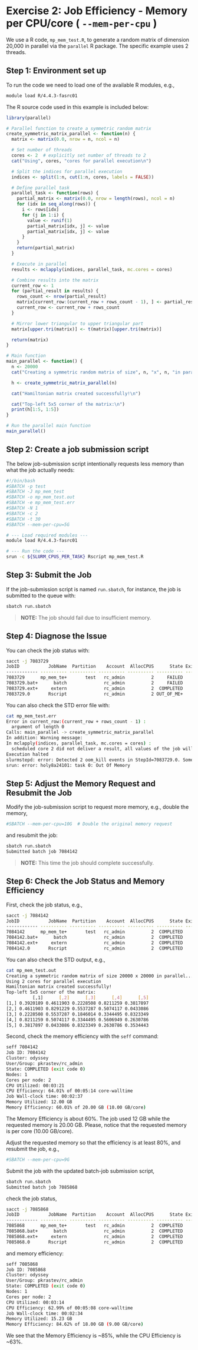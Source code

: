 # Exercise 2: Job Efficiency - Memory per CPU/core ( `--mem-per-cpu` )

We use a R code, `mp_mem_test.R`, to generate a random matrix of dimension 20,000 in parallel via the `parallel` R package. The specific example uses 2 threads. 

## Step 1: Environment set up
To run the code we need to load one of the available R modules, e.g.,

```bash
module load R/4.4.3-fasrc01
```

 The R source code used in this example  is included  below:

```r
library(parallel)

# Parallel function to create a symmetric random matrix
create_symmetric_matrix_parallel <- function(n) {
  matrix <- matrix(0.0, nrow = n, ncol = n)

  # Set number of threads
  cores <- 2  # explicitly set number of threads to 2
  cat("Using", cores, "cores for parallel execution\n")

  # Split the indices for parallel execution
  indices <- split(1:n, cut(1:n, cores, labels = FALSE))

  # Define parallel task
  parallel_task <- function(rows) {
    partial_matrix <- matrix(0.0, nrow = length(rows), ncol = n)
    for (idx in seq_along(rows)) {
      i <- rows[idx]
      for (j in 1:i) {
        value <- runif(1)
        partial_matrix[idx, j] <- value
        partial_matrix[idx, j] <- value
      }
    }
    return(partial_matrix)
  }

  # Execute in parallel
  results <- mclapply(indices, parallel_task, mc.cores = cores)

  # Combine results into the matrix
  current_row <- 1
  for (partial_result in results) {
    rows_count <- nrow(partial_result)
    matrix[current_row:(current_row + rows_count - 1), ] <- partial_result
    current_row <- current_row + rows_count
  }

  # Mirror lower triangular to upper triangular part
  matrix[upper.tri(matrix)] <- t(matrix)[upper.tri(matrix)]

  return(matrix)
}

# Main function
main_parallel <- function() {
  n <- 20000
  cat("Creating a symmetric random matrix of size", n, "x", n, "in parallel...\n")

  h <- create_symmetric_matrix_parallel(n)

  cat("Hamiltonian matrix created successfully!\n")

  cat("Top-left 5x5 corner of the matrix:\n")
  print(h[1:5, 1:5])
}

# Run the parallel main function
main_parallel()
```

## Step 2: Create a job submission  script

The below job-submission script intentionally requests less memory than what the job
actually needs:

```bash
#!/bin/bash
#SBATCH -p test
#SBATCH -J mp_mem_test
#SBATCH -o mp_mem_test.out
#SBATCH -e mp_mem_test.err
#SBATCH -N 1
#SBATCH -c 2
#SBATCH -t 30
#SBATCH --mem-per-cpu=5G 

# --- Load required modules ---
module load R/4.4.3-fasrc01

# --- Run the code ---
srun -c ${SLURM_CPUS_PER_TASK} Rscript mp_mem_test.R
```

## Step 3: Submit the Job

If the job-submission script is named `run.sbatch`, for instance, the job 
is submitted to the queue with:

```bash
sbatch run.sbatch
```
>**NOTE:** The job should fail due to insufficient memory. 

## Step 4: Diagnose the Issue

You can check the job status with:

```bash
sacct -j 7083729
JobID           JobName  Partition    Account  AllocCPUS      State ExitCode 
------------ ---------- ---------- ---------- ---------- ---------- -------- 
7083729      mp_mem_te+       test   rc_admin          2     FAILED      1:0 
7083729.bat+      batch              rc_admin          2     FAILED      1:0 
7083729.ext+     extern              rc_admin          2  COMPLETED      0:0 
7083729.0       Rscript              rc_admin          2 OUT_OF_ME+    0:125 
```

You can also check the STD error file with:

```bash
cat mp_mem_test.err 
Error in current_row:(current_row + rows_count - 1) : 
  argument of length 0
Calls: main_parallel -> create_symmetric_matrix_parallel
In addition: Warning message:
In mclapply(indices, parallel_task, mc.cores = cores) :
  scheduled core 2 did not deliver a result, all values of the job will be affected
Execution halted
slurmstepd: error: Detected 2 oom_kill events in StepId=7083729.0. Some of the step tasks have been OOM Killed.
srun: error: holy8a24101: task 0: Out Of Memory
```

## Step 5: Adjust the Memory Request and Resubmit the Job

Modify the job-submission script to request more memory, e.g., double the memory,

```bash
#SBATCH --mem-per-cpu=10G  # Double the original memory request 
```

and resubmit the job:

```bash
sbatch run.sbatch
Submitted batch job 7084142
```

>**NOTE:** This time the job should complete successfully.

## Step 6: Check the Job Status and Memory Efficiency

First, check the job status, e.g.,
```bash
sacct -j 7084142
JobID           JobName  Partition    Account  AllocCPUS      State ExitCode 
------------ ---------- ---------- ---------- ---------- ---------- -------- 
7084142      mp_mem_te+       test   rc_admin          2  COMPLETED      0:0 
7084142.bat+      batch              rc_admin          2  COMPLETED      0:0 
7084142.ext+     extern              rc_admin          2  COMPLETED      0:0 
7084142.0       Rscript              rc_admin          2  COMPLETED      0:0 
```
You can also check the STD output, e.g.,

```bash
cat mp_mem_test.out 
Creating a symmetric random matrix of size 20000 x 20000 in parallel...
Using 2 cores for parallel execution
Hamiltonian matrix created successfully!
Top-left 5x5 corner of the matrix:
          [,1]      [,2]      [,3]      [,4]      [,5]
[1,] 0.3920189 0.4611903 0.2228508 0.8211259 0.3817897
[2,] 0.4611903 0.8291229 0.5537287 0.5074117 0.0433086
[3,] 0.2228508 0.5537287 0.1846014 0.3344495 0.8323349
[4,] 0.8211259 0.5074117 0.3344495 0.5606949 0.2630786
[5,] 0.3817897 0.0433086 0.8323349 0.2630786 0.3534443
```

Second, check the memory efficiency with the `seff` command:

```bash
seff 7084142
Job ID: 7084142
Cluster: odyssey
User/Group: pkrastev/rc_admin
State: COMPLETED (exit code 0)
Nodes: 1
Cores per node: 2
CPU Utilized: 00:03:21
CPU Efficiency: 64.01% of 00:05:14 core-walltime
Job Wall-clock time: 00:02:37
Memory Utilized: 12.00 GB
Memory Efficiency: 60.01% of 20.00 GB (10.00 GB/core)
```

The Memory Efficiency is about 60%. The job used 12 GB while the requested memory 
is 20.00 GB. Please, notice that the requested memory is per core (10.00 GB/core).


Adjust the requested memory so that the efficiency is at least 80%, and resubmit the 
job, e.g.,

```bash
#SBATCH --mem-per-cpu=9G
```

Submit the job with the updated batch-job submission script,

```bash
sbatch run.sbatch
Submitted batch job 7085868
```

check the job status,

```bash
sacct -j 7085868
JobID           JobName  Partition    Account  AllocCPUS      State ExitCode 
------------ ---------- ---------- ---------- ---------- ---------- -------- 
7085868      mp_mem_te+       test   rc_admin          2  COMPLETED      0:0 
7085868.bat+      batch              rc_admin          2  COMPLETED      0:0 
7085868.ext+     extern              rc_admin          2  COMPLETED      0:0 
7085868.0       Rscript              rc_admin          2  COMPLETED      0:0 
```

and memory efficiency:

```bash
seff 7085868
Job ID: 7085868
Cluster: odyssey
User/Group: pkrastev/rc_admin
State: COMPLETED (exit code 0)
Nodes: 1
Cores per node: 2
CPU Utilized: 00:03:14
CPU Efficiency: 62.99% of 00:05:08 core-walltime
Job Wall-clock time: 00:02:34
Memory Utilized: 15.23 GB
Memory Efficiency: 84.62% of 18.00 GB (9.00 GB/core)
```

We see that the Memory Efficiency is ~85%, while the CPU Efficiency is ~63%.
